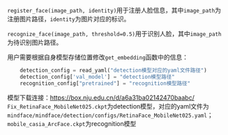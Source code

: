 
`register_face(image_path, identity)`用于注册人脸信息，其中`image_path`为注册图片路径，`identity`为图片对应的标识。

`recognize_face(image_path, threshold=0.5)`用于识别人脸，其中`image_path`为待识别图片路径。

用户需要根据自身模型存储位置修改`get_embedding`函数中的信息：
````python
    detection_config = read_yaml("detection模型对应的yaml文件路径")
    detection_config['val_model'] = "detection模型路径"
    recognition_config["pretrained"] = "recognition模型路径"
````

模型下载连接：https://box.nju.edu.cn/d/a6a31ba02142470baabc/
`Fix_RetinaFace_MobileNet025.ckpt`为detection模型，对应的yaml文件为`mindface/mindface/detection/configs/RetinaFace_MobileNet025.yaml`；
`mobile_casia_ArcFace.ckpt`为recognition模型